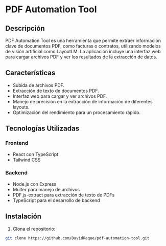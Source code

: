 # PDF Automation Tool

## Descripción

PDF Automation Tool es una herramienta que permite extraer información clave de documentos PDF, como facturas o contratos, utilizando modelos de visión artificial como LayoutLM. La aplicación incluye una interfaz web para cargar archivos PDF y ver los resultados de la extracción de datos.

## Características

- Subida de archivos PDF.
- Extracción de texto de documentos PDF.
- Interfaz web para cargar y ver archivos PDF.
- Manejo de precisión en la extracción de información de diferentes layouts.
- Optimización del rendimiento para un procesamiento rápido.

## Tecnologías Utilizadas

### Frontend

- React con TypeScript
- Tailwind CSS

### Backend

- Node.js con Express
- Multer para manejo de archivos
- PDF.js-extract para extracción de texto de PDFs
- TypeScript para el desarrollo de backend

## Instalación

1. Clona el repositorio:

```bash
git clone https://github.com/DavidReque/pdf-automation-tool.git

